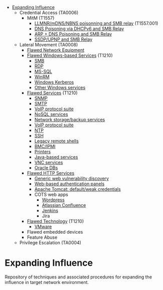 
<!-- MarkdownTOC depth=3 autolink=true -->

- [Expanding Influence](#expanding-influence)
    - Credential Access (TA0006)
        - MitM (T1557)
            - [LLMNR/mDNS/NBNS poisonning and SMB relay](Credential%20Access/ca-1.md) (T1557.001)
            - [DNS Poisoning via DHCPv6 and SMB Relay](Credential%20Access/ca-2.md)
            - [ARP + DNS Poisoning and SMB Relay](Credential%20Access/ca-3.md)
            - [SSDP/UPNP and SMB Relay](Credential%20Access/ca-4.md)
    - Lateral Movement (TA0008)
         - [Flawed Network Equipment](Lateral%20Movement/lm-flawed-network-equipment.md)
         - [Flawed Windows-based Services](Lateral%20Movement/lm-flawed-services.md) (T1210)
             - [SMB](Lateral%20Movement/lm-flawed-services.md#smb-service)
             - [RDP](Lateral%20Movement/lm-flawed-services.md#rdp-service)
             - [MS-SQL](Lateral%20Movement/lm-flawed-services.md#ms-sql-service)
             - [WinRM](Lateral%20Movement/lm-flawed-services.md#winrm)
             - [Windows Kerberos](Lateral%20Movement/lm-flawed-services.md#windowskerberos)
             - [Other Windows services](Lateral%20Movement/lm-flawed-services.md#other-windows-services)
         - [Flawed Services](Lateral%20Movement/lm-flawed-services.md) (T1210)
             - [SNMP](Lateral%20Movement/lm-flawed-services.md#snmp-service)
             - [SMTP](Lateral%20Movement/lm-flawed-services.md#smtp-service)
             - [VoIP protocol suite](Lateral%20Movement/lm-flawed-services.md#voip-protocol-suite)
             - [NoSQL services](Lateral%20Movement/lm-flawed-services.md#nosql-services)
             - [Network storage/backup services](Lateral%20Movement/lm-flawed-services.md#network-storagebackup-services)
             - [VoIP protocol suite](Lateral%20Movement/lm-flawed-services.md#voip-protocol-suite)
             - [NTP](Lateral%20Movement/lm-flawed-services.md#ntp-service)
             - [SSH](Lateral%20Movement/lm-flawed-services.md#ssh)
             - [Legacy remote shells](Lateral%20Movement/lm-flawed-services.md#legacy-remote-shells)
             - [BMC/IPMI](Lateral%20Movement/lm-flawed-services.md#bmcipmi)
             - [Printers](Lateral%20Movement/lm-flawed-services.md#printers)
             - [Java-based services](Lateral%20Movement/lm-flawed-services.md#java-based-services)
             - [VNC services](Lateral%20Movement/lm-flawed-services.md#vnc)
             - [Oracle DBs](Lateral%20Movement/lm-flawed-services.md#oracle)
         - [Flawed HTTP Services](Lateral%20Movement/lm-flawed-http-services.md)
             - [Generic web vulnerability discovery](Lateral%20Movement/lm-flawed-http-services.md#web-vulnerability-discovery)
             - [Web-based authentication panels](Lateral%20Movement/lm-flawed-http-services.md#web-based-authentication-panels)
             - [Apache Tomcat: default/weak credentials](Lateral%20Movement/lm-flawed-http-services.md#apache-tomcat-defaultweak-credentials)
             - COTS web apps
                - [Wordpress](Lateral%20Movement/lm-flawed-http-services.md#wordpress)
                - [Atlassian Confluence](Lateral%20Movement/lm-flawed-http-services.md#atlassian-confluence)
                - [Jenkins](Lateral%20Movement/lm-flawed-http-services.md#jenkins)
                - Jira
         - [Flawed Technology](Lateral%20Movement/lm-flawed-services.md) (T1210)
             - [VMware](Lateral%20Movement/lm-flawed-services.md#vmware)
         - Flawed embedded devices
         - Feature Abuse
    - Privilege Escalation (TA0004)

<!-- /MarkdownTOC -->

# Expanding Influence

Repository of techniques and associated procedures for expanding the influence in target network environment.
